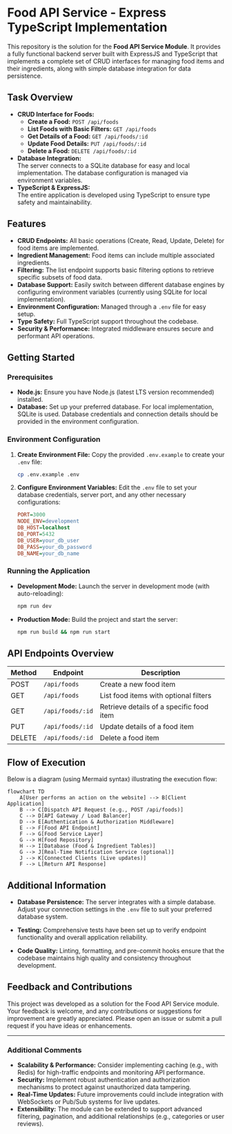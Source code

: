 # Food API Service - Express TypeScript Implementation

This repository is the solution for the **Food API Service Module**. It provides a fully functional backend server built with ExpressJS and TypeScript that implements a complete set of CRUD interfaces for managing food items and their ingredients, along with simple database integration for data persistence.

## Task Overview

- **CRUD Interface for Foods:**
  - **Create a Food:** `POST /api/foods`
  - **List Foods with Basic Filters:** `GET /api/foods`
  - **Get Details of a Food:** `GET /api/foods/:id`
  - **Update Food Details:** `PUT /api/foods/:id`
  - **Delete a Food:** `DELETE /api/foods/:id`
- **Database Integration:**  
  The server connects to a SQLite database for easy and local implementation. The database configuration is managed via environment variables.
- **TypeScript & ExpressJS:**  
  The entire application is developed using TypeScript to ensure type safety and maintainability.

## Features

- **CRUD Endpoints:** All basic operations (Create, Read, Update, Delete) for food items are implemented.
- **Ingredient Management:** Food items can include multiple associated ingredients.
- **Filtering:** The list endpoint supports basic filtering options to retrieve specific subsets of food data.
- **Database Support:** Easily switch between different database engines by configuring environment variables (currently using SQLite for local implementation).
- **Environment Configuration:** Managed through a `.env` file for easy setup.
- **Type Safety:** Full TypeScript support throughout the codebase.
- **Security & Performance:** Integrated middleware ensures secure and performant API operations.

## Getting Started

### Prerequisites

- **Node.js:** Ensure you have Node.js (latest LTS version recommended) installed.
- **Database:** Set up your preferred database. For local implementation, SQLite is used. Database credentials and connection details should be provided in the environment configuration.

### Environment Configuration

1. **Create Environment File:**
   Copy the provided `.env.example` to create your `.env` file:

   ```bash
   cp .env.example .env
   ```

2. **Configure Environment Variables:**
   Edit the `.env` file to set your database credentials, server port, and any other necessary configurations:
   ```ini
   PORT=3000
   NODE_ENV=development
   DB_HOST=localhost
   DB_PORT=5432
   DB_USER=your_db_user
   DB_PASS=your_db_password
   DB_NAME=your_db_name
   ```

### Running the Application

- **Development Mode:**
  Launch the server in development mode (with auto-reloading):

  ```bash
  npm run dev
  ```

- **Production Mode:**
  Build the project and start the server:
  ```bash
  npm run build && npm run start
  ```

## API Endpoints Overview

| Method | Endpoint         | Description                              |
| ------ | ---------------- | ---------------------------------------- |
| POST   | `/api/foods`     | Create a new food item                   |
| GET    | `/api/foods`     | List food items with optional filters    |
| GET    | `/api/foods/:id` | Retrieve details of a specific food item |
| PUT    | `/api/foods/:id` | Update details of a food item            |
| DELETE | `/api/foods/:id` | Delete a food item                       |

## Flow of Execution

Below is a diagram (using Mermaid syntax) illustrating the execution flow:

```mermaid
flowchart TD
    A[User performs an action on the website] --> B[Client Application]
    B --> C[Dispatch API Request (e.g., POST /api/foods)]
    C --> D[API Gateway / Load Balancer]
    D --> E[Authentication & Authorization Middleware]
    E --> F[Food API Endpoint]
    F --> G[Food Service Layer]
    G --> H[Food Repository]
    H --> I[Database (Food & Ingredient Tables)]
    G --> J[Real-Time Notification Service (optional)]
    J --> K[Connected Clients (Live updates)]
    F --> L[Return API Response]
```

## Additional Information

- **Database Persistence:**
  The server integrates with a simple database. Adjust your connection settings in the `.env` file to suit your preferred database system.

- **Testing:**
  Comprehensive tests have been set up to verify endpoint functionality and overall application reliability.

- **Code Quality:**
  Linting, formatting, and pre-commit hooks ensure that the codebase maintains high quality and consistency throughout development.

## Feedback and Contributions

This project was developed as a solution for the Food API Service module. Your feedback is welcome, and any contributions or suggestions for improvement are greatly appreciated. Please open an issue or submit a pull request if you have ideas or enhancements.

---

### Additional Comments

- **Scalability & Performance:**
  Consider implementing caching (e.g., with Redis) for high-traffic endpoints and monitoring API performance.
- **Security:**
  Implement robust authentication and authorization mechanisms to protect against unauthorized data tampering.
- **Real-Time Updates:**
  Future improvements could include integration with WebSockets or Pub/Sub systems for live updates.
- **Extensibility:**
  The module can be extended to support advanced filtering, pagination, and additional relationships (e.g., categories or user reviews).
